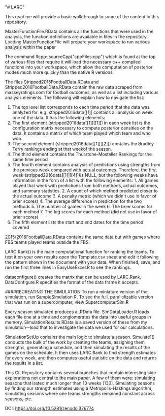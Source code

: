 "# LARC" 

This read me will provide a basic walkthrough to some of the content in this repository. 

MasterFunctionFile.RData contains all the functions that were used in the analysis, the function definitions are available in files in the repository. Loading MasterFunctionFile will prepare your workspace to run various analysis within the paper

The command Rcpp::sourceCpp("cppFiles.cpp") which is found at the top of various files that require it will load the necessary c++ compiled functions into your workspace, which allow the computation of posterior modes much more quickly than the native R versions

The files Stripped2015FootballData.RData and Stripped2016FootballData.RData contain the raw data scraped from masseyratings.com for football outcomes, as well as a list including various analysis elements. The following will explain how to navigate the list:

1. The top level list corresponds to each time period that the data was analyzed for. e.g. stripped2016data[[1]] contains all analysis on week one of the data. It has the following elements:
  1. The first element (stripped2016data[[1]][[1]]) in each week list is the configuration matrix necessary to compute posterior densities on the data. It contains a matrix of which team played which team and who    won.
  2. The second element (stripped2016data[[1]][[2]]) contains the Bradley-Terry rankings ending at that weekof the season.
  3. The third element contains the Thurstone-Mosteller Rankings for the same time period
  4. The fourth element contains analysis of predictions using strengths from the previous week compared with actual outcomes. Therefore, the first week (stripped2016data[[1]][[4]])is NULL, but the following weeks      have information in the form of a list with the following elements:
    1. All games played that week with predictions from both methods, actual outcomes, and summary statistics.
    2. A count of which method predicted closer to the actual outcome
    3. A penalty metric (which we didn't use in favor of brier scores)
    4. The average difference in prediction for the two methods
    5. The number of games in the week
    6. The brier scores for each method
    7. The log scores for each method (did not use in favor of brier scores)
  5. The fifth element lists the start and end dates for the time period covered
  
2015/2016FootballData.RData contains the same data but with games where FBS teams played teams outside the FBS.

LARC.Rank() is the main computational function for ranking the teams. To test it on your own results open the Template.csv sheet and edit it following the pattern shown in the document with your data. When finished, save, and run the first three lines in EasyUseExcel.R to see the rankings.

dataconfigure() creates the matrix that can be used by LARC.Rank. DataConfigure.R specifies the format of the data frame it accepts.


####RECREATING THE SIMULATION
To run a miniature version of the simulation, run SampleSimulation.R. To see the full, parallelizable version that was run on a supercomputer, view SupercomputerSim.R

Every season simulated produces a .RData file. SimDataLoader.R loads each file one at a time and conglomerates the data into useful groups in memory. SimulationResults.RData is a saved version of these from my simulation--load that to investigate the data we used for our calculations.

SimulationSetUp contains the main logic to simulate a season. Simulate1() conducts the bulk of the work by creating the teams, assigning them strengths, generating a schedule, and then simulating the results of the games on the schedule. It then uses LARC.Rank to find strength estimates for every week, and then computes useful statistic on the data and returns the results in a list.


This Git Repository contains several branches that contain interesting side-explorations not central to the main paper. A few of them were: simulating seasons that lasted much longer than 13 weeks (130). Simulating seasons by finding our strength estimates using a Metropolis-Hastings algorithm, simulating seasons where one teams strengths remained constant across seasons, etc.

DOI: https://doi.org/10.5281/zenodo.376774

